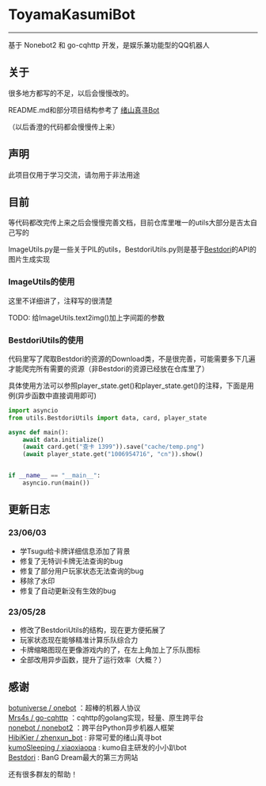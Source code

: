 # ToyamaKasumiBot

****
基于 Nonebot2 和 go-cqhttp 开发，是娱乐兼功能型的QQ机器人

## 关于

很多地方都写的不足，以后会慢慢改的。

README.md和部分项目结构参考了 [绪山真寻Bot](https://github.com/HibiKier/zhenxun_bot)

（以后香澄的代码都会慢慢传上来）

## 声明

此项目仅用于学习交流，请勿用于非法用途

## 目前

等代码都改完传上来之后会慢慢完善文档，目前仓库里唯一的utils大部分是吉太自己写的

ImageUtils.py是一些关于PIL的utils，BestdoriUtils.py则是基于[Bestdori](https://bestdori.com/)的API的图片生成实现

### ImageUtils的使用

这里不详细讲了，注释写的很清楚

TODO: 给ImageUtils.text2img()加上字间距的参数

### BestdoriUtils的使用

代码里写了爬取Bestdori的资源的Download类，不是很完善，可能需要多下几遍才能爬完所有需要的资源（非Bestdori的资源已经放在仓库里了）

具体使用方法可以参照player_state.get()和player_state.get()的注释，下面是用例(异步函数中直接调用即可)

```python
import asyncio
from utils.BestdoriUtils import data, card, player_state

async def main():
    await data.initialize()
    (await card.get("查卡 1399")).save("cache/temp.png")
    (await player_state.get("1006954716", "cn")).show()


if __name__ == "__main__":
    asyncio.run(main())
```

## 更新日志


### 23/06/03

- 学Tsugu给卡牌详细信息添加了背景
- 修复了无特训卡牌无法查询的bug
- 修复了部分用户玩家状态无法查询的bug
- 移除了水印
- 修复了自动更新没有生效的bug

### 23/05/28

- 修改了BestdoriUtils的结构，现在更方便拓展了
- 玩家状态现在能够精准计算乐队综合力
- 卡牌缩略图现在更像游戏内的了，在左上角加上了乐队图标
- 全部改用异步函数，提升了运行效率（大概？）


## 感谢

[botuniverse / onebot](https://github.com/botuniverse/onebot) ：超棒的机器人协议  
[Mrs4s / go-cqhttp](https://github.com/Mrs4s/go-cqhttp) ：cqhttp的golang实现，轻量、原生跨平台  
[nonebot / nonebot2](https://github.com/nonebot/nonebot2) ：跨平台Python异步机器人框架  
[HibiKier / zhenxun_bot](https://github.com/HibiKier/zhenxun_bot) : 非常可爱的绪山真寻bot  
[kumoSleeping / xiaoxiaopa](https://github.com/kumoSleeping/xiaoxiaopa) : kumo自主研发的小小趴bot   
[Bestdori](https://bestdori.com/) : BanG Dream最大的第三方网站

还有很多群友的帮助！
